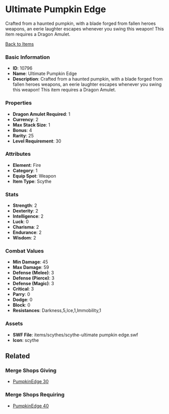 # Ultimate Pumpkin Edge

Crafted from a haunted pumpkin, with a blade forged from fallen heroes weapons, an eerie laughter escapes whenever you swing this weapon! This item requires a Dragon Amulet.

[Back to Items](../items.md)

### Basic Information

- **ID**: 10796
- **Name**: Ultimate Pumpkin Edge
- **Description**: Crafted from a haunted pumpkin, with a blade forged from fallen heroes weapons, an eerie laughter escapes whenever you swing this weapon! This item requires a Dragon Amulet.

### Properties

- **Dragon Amulet Required**: 1
- **Currency**: 2
- **Max Stack Size**: 1
- **Bonus**: 4
- **Rarity**: 25
- **Level Requirement**: 30

### Attributes

- **Element**: Fire
- **Category**: 1
- **Equip Spot**: Weapon
- **Item Type**: Scythe

### Stats

- **Strength**: 2
- **Dexterity**: 2
- **Intelligence**: 2
- **Luck**: 0
- **Charisma**: 2
- **Endurance**: 2
- **Wisdom**: 2

### Combat Values

- **Min Damage**: 45
- **Max Damage**: 59
- **Defense (Melee)**: 3
- **Defense (Pierce)**: 3
- **Defense (Magic)**: 3
- **Critical**: 3
- **Parry**: 0
- **Dodge**: 0
- **Block**: 0
- **Resistances**: Darkness,5,Ice,1,Immobility,1

### Assets

- **SWF File**: items/scythes/scythe-ultimate pumpkin edge.swf
- **Icon**: scythe

## Related

### Merge Shops Giving

- [PumpkinEdge 30](../merge-shops/162-pumpkinedge-30.md)

### Merge Shops Requiring

- [PumpkinEdge 40](../merge-shops/163-pumpkinedge-40.md)

